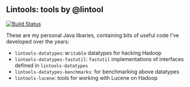 Lintools: tools by @lintool 
---------------------------
[![Build Status](https://travis-ci.org/lintool/tools.svg?branch=master)](https://travis-ci.org/lintool/tools)

These are my personal Java libaries, containing bits of useful code I've developed over the years:

+ `lintools-datatypes`: `Writable` datatypes for hacking Hadoop
+ `lintools-datatypes-fastutil`: `fastutil` implementations of interfaces defined in `lintools-datatypes`
+ `lintools-datatypes-benchmarks`: for benchmarking above datatypes
+ `lintools-lucene`: tools for working with Lucene on Hadoop
